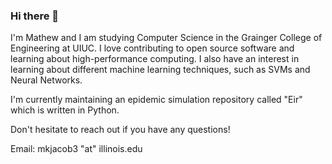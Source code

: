 ### Hi there 👋

I'm Mathew and I am studying Computer Science in the Grainger College of Engineering at UIUC. I love contributing to open source software and learning about high-performance computing. I also have an interest in learning about different machine learning techniques, such as SVMs and Neural Networks.

I'm currently maintaining an epidemic simulation repository called "Eir" which is written in Python.

Don't hesitate to reach out if you have any questions!

Email: mkjacob3 "at" illinois.edu
<!--
**mjacob1002/mjacob1002** is a ✨ _special_ ✨ repository because its `README.md` (this file) appears on your GitHub profile.

Here are some ideas to get you started:

- 🔭 I’m currently working on ...
- 🌱 I’m currently learning ...
- 👯 I’m looking to collaborate on ...
- 🤔 I’m looking for help with ...
- 💬 Ask me about ...
- 📫 How to reach me: ...
- 😄 Pronouns: ...
- ⚡ Fun fact: ...
-->
